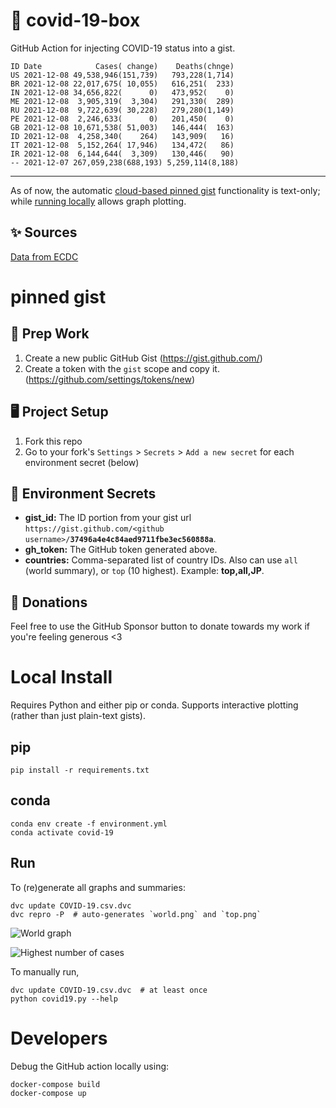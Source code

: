 # 🏥 covid-19-box

GitHub Action for injecting COVID-19 status into a gist.

```
ID Date            Cases( change)    Deaths(chnge)
US 2021-12-08 49,538,946(151,739)   793,228(1,714)
BR 2021-12-08 22,017,675( 10,055)   616,251(  233)
IN 2021-12-08 34,656,822(      0)   473,952(    0)
ME 2021-12-08  3,905,319(  3,304)   291,330(  289)
RU 2021-12-08  9,722,639( 30,228)   279,280(1,149)
PE 2021-12-08  2,246,633(      0)   201,450(    0)
GB 2021-12-08 10,671,538( 51,003)   146,444(  163)
ID 2021-12-08  4,258,340(    264)   143,909(   16)
IT 2021-12-08  5,152,264( 17,946)   134,472(   86)
IR 2021-12-08  6,144,644(  3,309)   130,446(   90)
-- 2021-12-07 267,059,238(688,193) 5,259,114(8,188)
```

---

As of now, the automatic [cloud-based pinned gist](#pinned-gist) functionality is text-only;
while [running locally](#local-install) allows graph plotting.

## ✨ Sources

[Data from ECDC](https://www.ecdc.europa.eu/en/publications-data/download-todays-data-geographic-distribution-covid-19-cases-worldwide)

# pinned gist

## 🎒 Prep Work
1. Create a new public GitHub Gist (https://gist.github.com/)
1. Create a token with the `gist` scope and copy it. (https://github.com/settings/tokens/new)

## 🖥 Project Setup
1. Fork this repo
1. Go to your fork's `Settings` > `Secrets` > `Add a new secret` for each environment secret (below)

## 🤫 Environment Secrets
- **gist_id:** The ID portion from your gist url `https://gist.github.com/<github username>/`**`37496a4e4c84aed9711fbe3ec560888a`**.
- **gh_token:** The GitHub token generated above.
- **countries:** Comma-separated list of country IDs. Also can use `all` (world summary), or `top` (10 highest). Example: **top,all,JP**.

## 💸 Donations

Feel free to use the GitHub Sponsor button to donate towards my work if you're feeling generous <3

# Local Install

Requires Python and either pip or conda. Supports interactive plotting (rather than just plain-text gists).

## pip

```
pip install -r requirements.txt
```

## conda

```
conda env create -f environment.yml
conda activate covid-19
```

## Run

To (re)generate all graphs and summaries:

```
dvc update COVID-19.csv.dvc
dvc repro -P  # auto-generates `world.png` and `top.png`
```

![World graph](world.png)

![Highest number of cases](top.png)

To manually run,

```
dvc update COVID-19.csv.dvc  # at least once
python covid19.py --help
```

# Developers

Debug the GitHub action locally using:

```
docker-compose build
docker-compose up
```
